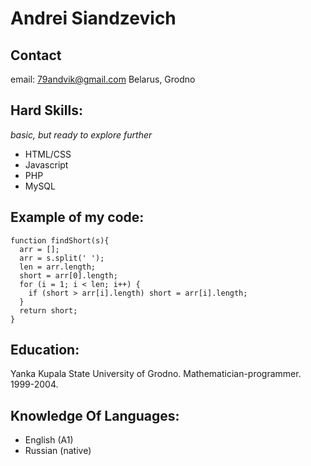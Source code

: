 # Andrei Siandzevich

## Contact

email: 79andvik@gmail.com
Belarus, Grodno

## Hard Skills:
*basic, but ready to explore further*

* HTML/CSS 
* Javascript
* PHP
* MySQL

## Example of my code:

```
function findShort(s){
  arr = [];
  arr = s.split(' ');
  len = arr.length;
  short = arr[0].length;
  for (i = 1; i < len; i++) {
    if (short > arr[i].length) short = arr[i].length;
  }
  return short;
}
```

## Education:

Yanka Kupala State University of Grodno. Mathematician-programmer. 1999-2004.

## Knowledge Of Languages:

* English (A1)
* Russian (native)
